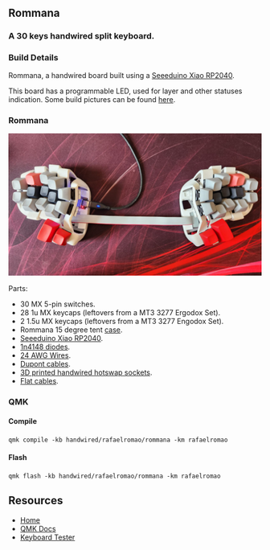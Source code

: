 ## Rommana
### A 30 keys handwired split keyboard.

### Build Details

Rommana, a handwired board built using a [Seeeduino Xiao RP2040](https://pt.aliexpress.com/item/4000131085893.html).

This board has a programmable LED, used for layer and other statuses indication.
Some build pictures can be found [here](../../../../../../docs/rommana.md).

### Rommana
![img](../../../../../../img/rommana.jpeg)

Parts:
- 30 MX 5-pin switches.
- 28 1u MX keycaps (leftovers from a MT3 3277 Ergodox Set).
- 2 1.5u MX keycaps (leftovers from a MT3 3277 Engodox Set).
- Rommana 15 degree tent [case](https://github.com/AlaaSaadAbdo/Rommana).
- [Seeeduino Xiao RP2040](https://aliexpress.com/item/4000131085893.html).
- [1n4148 diodes](https://aliexpress.com/item/1005003540554760.html).
- [24 AWG Wires](https://aliexpress.com/item/32904950428.html).
- [Dupont cables](https://aliexpress.com/item/1005004155181609.html).
- [3D printed handwired hotswap sockets](https://www.printables.com/model/158559-handwire-hot-swap-socket-for-mechanical-keyboards).
- [Flat cables](https://www.aliexpress.com/item/1005003277577555.html).

### QMK

#### Compile

`qmk compile -kb handwired/rafaelromao/rommana -km rafaelromao`

#### Flash

`qmk flash -kb handwired/rafaelromao/rommana -km rafaelromao`

## Resources

- [Home](https://github.com/rafaelromao/keyboards)
- [QMK Docs](https://docs.qmk.fm)
- [Keyboard Tester](https://config.qmk.fm/#/test)
